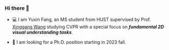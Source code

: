 ### Hi there 👋

- :computer: I am Yuxin Fang, an MS student from HUST supervised by Prof. [Xinggang Wang](http://xinggangw.info) studying CVPR with a special focus on _**fundamental 2D visual understanding tasks**_. 

- :telescope: I am looking for a Ph.D. position starting in 2023 fall.
